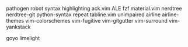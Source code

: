 pathogen
robot syntax highlighting
ack.vim
ALE
fzf
material.vim
nerdtree
nerdtree-git
python-syntax
repeat
tabline.vim
unimpaired
airline
airline-themes
vim-colorschemes
vim-fugitive
vim-gitgutter
vim-surround
vim-yankstack

goyo
limelight
